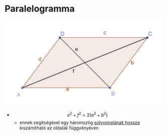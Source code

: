 # Paralelogramma

![](imgs/paralelogramma.png)

- $$e^2 + f^2 = 2(a^2 + b^2)$$
    - ennek segítségével egy háromszög [súlyvonalának hossza](../h%C3%A1romsz%C3%B6gek/s%C3%BAlyvonal.md) kiszámítható az oldalak függvényéven
